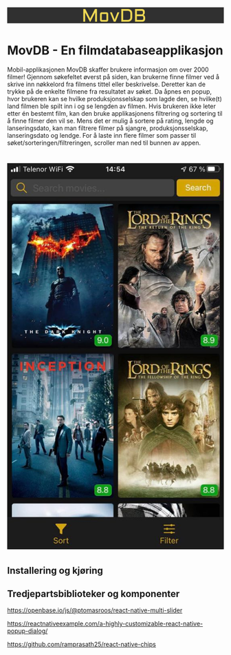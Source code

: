 # ![MovDB](assets/head.png)

# MovDB - En filmdatabaseapplikasjon

Mobil-applikasjonen MovDB skaffer brukere informasjon om over 2000 filmer! Gjennom søkefeltet øverst på siden, kan brukerne finne filmer ved å skrive inn nøkkelord fra filmens tittel eller beskrivelse. Deretter kan de trykke på de enkelte filmene fra resultatet av søket. Da åpnes en popup, hvor brukeren kan se hvilke produksjonsselskap som lagde den, se hvilke(t) land filmen ble spilt inn i og se lengden av filmen. Hvis brukeren ikke leter etter én bestemt film, kan den bruke applikasjonens filtrering og sortering til å finne filmer den vil se. Mens det er mulig å sortere på rating, lengde og lanseringsdato, kan man filtrere filmer på sjangre, produksjonsselskap, lanseringsdato og lendge. For å laste inn flere filmer som passer til søket/sorteringen/filtreringen, scroller man ned til bunnen av appen.  

# ![Appen](assets/movDBApp.jpg)

## Installering og kjøring


## Tredjepartsbiblioteker og komponenter

https://openbase.io/js/@ptomasroos/react-native-multi-slider

https://reactnativeexample.com/a-highly-customizable-react-native-popup-dialog/

https://github.com/ramprasath25/react-native-chips
